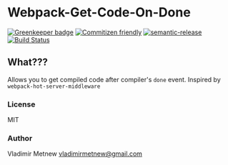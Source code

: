 # Webpack-Get-Code-On-Done

[![Greenkeeper badge](https://badges.greenkeeper.io/Metnew/webpack-get-code-on-done.svg)](https://greenkeeper.io/)
[![Commitizen friendly](https://img.shields.io/badge/commitizen-friendly-brightgreen.svg)](http://commitizen.github.io/cz-cli/)
[![semantic-release](https://img.shields.io/badge/%20%20%F0%9F%93%A6%F0%9F%9A%80-semantic--release-e10079.svg)](https://github.com/semantic-release/semantic-release)
[![Build Status](https://travis-ci.org/Metnew/webpack-get-code-on-done.svg?branch=master)](https://travis-ci.org/Metnew/webpack-get-code-on-done)

## What???
Allows you to get compiled code after compiler's `done` event.
Inspired by `webpack-hot-server-middleware`

### License
MIT

### Author
Vladimir Metnew <vladimirmetnew@gmail.com>
